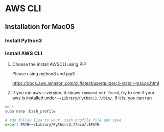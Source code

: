 # AWS CLI 

## Installation for MacOS

### Install Python3 

### Install AWS CLI

1. Choose the install AWSCLI using PIP

   Please using python3 and pip3

    https://docs.aws.amazon.com/cli/latest/userguide/cli-install-macos.html

2. if you run aws —version, it shows `command not found`, try to see if your aws is installed under `~/Library/Python/3.7/bin/`. If it is, you can run 

```BASH
cd ~
sudo nano .bash_profile

# add follow line to your .bash_profile file and save
export PATH=~/Library/Python/3.7/bin/:$PATH
```


